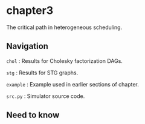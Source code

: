 # chapter3

The critical path in heterogeneous scheduling.

## Navigation

`chol` : Results for Cholesky factorization DAGs.

`stg` : Results for STG graphs.

`example` : Example used in earlier sections of chapter. 

`src.py` : Simulator source code.

## Need to know



 
 



